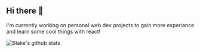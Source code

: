 ## Hi there 👋

I'm currently working on personal web dev projects to gain more experiance and learn some cool things with react!

![Blake's github stats](https://github-readme-stats.vercel.app/api?username=blakemello&show_icons=true&theme=dark)

<!--
**blakemello/blakemello** is a ✨ _special_ ✨ repository because its `README.md` (this file) appears on your GitHub profile.

Here are some ideas to get you started:

- 🔭 I’m currently working on ...
- 🌱 I’m currently learning ...
- 👯 I’m looking to collaborate on ...
- 🤔 I’m looking for help with ...
- 💬 Ask me about ...
- 📫 How to reach me: ...
- 😄 Pronouns: ...
- ⚡ Fun fact: ...
-->
